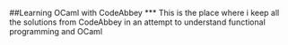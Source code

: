 ##Learning OCaml with CodeAbbey 
*** This is the place where i keep all the solutions from CodeAbbey in an attempt to understand functional programming and OCaml
